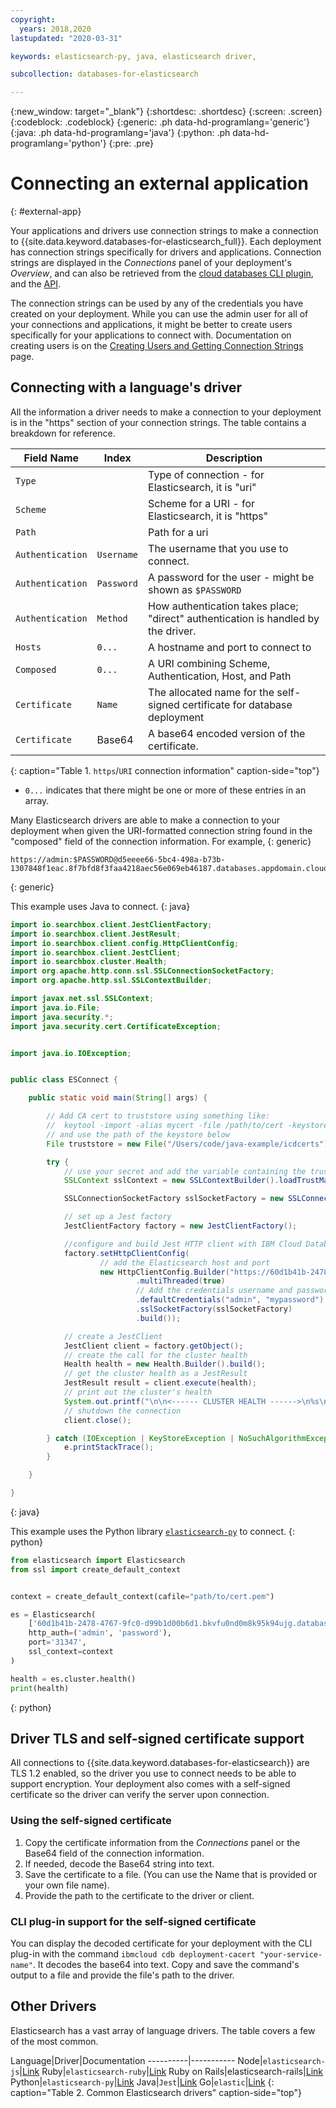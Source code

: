 ```yaml
---
copyright:
  years: 2018,2020
lastupdated: "2020-03-31"

keywords: elasticsearch-py, java, elasticsearch driver,

subcollection: databases-for-elasticsearch

---
```


{:new_window: target="_blank"}
{:shortdesc: .shortdesc}
{:screen: .screen}
{:codeblock: .codeblock}
{:generic: .ph data-hd-programlang='generic'}
{:java: .ph data-hd-programlang='java'}
{:python: .ph data-hd-programlang='python'}
{:pre: .pre}

# Connecting an external application
{: #external-app}

Your applications and drivers use connection strings to make a connection to {{site.data.keyword.databases-for-elasticsearch_full}}. Each deployment has connection strings specifically for drivers and applications. Connection strings are displayed in the _Connections_ panel of your deployment's _Overview_, and can also be retrieved from the [cloud databases CLI plugin](/docs/databases-cli-plugin?topic=databases-cli-plugin-cdb-reference#deployment-connections), and the [API](https://{DomainName}/apidocs/cloud-databases-api#discover-connection-information-for-a-deployment-f-e81026).

The connection strings can be used by any of the credentials you have created on your deployment. While you can use the admin user for all of your connections and applications, it might be better to create users specifically for your applications to connect with. Documentation on creating users is on the [Creating Users and Getting Connection Strings](/docs/databases-for-elasticsearch?topic=databases-for-elasticsearch-connection-strings) page.

## Connecting with a language's driver

All the information a driver needs to make a connection to your deployment is in the "https" section of your connection strings. The table contains a breakdown for reference.

Field Name|Index|Description
----------|-----|-----------
`Type`||Type of connection - for Elasticsearch, it is "uri"
`Scheme`||Scheme for a URI - for Elasticsearch, it is "https"
`Path`||Path for a uri
`Authentication`|`Username`|The username that you use to connect.
`Authentication`|`Password`|A password for the user - might be shown as `$PASSWORD`
`Authentication`|`Method`|How authentication takes place; "direct" authentication is handled by the driver.
`Hosts`|`0...`|A hostname and port to connect to
`Composed`|`0...`|A URI combining Scheme, Authentication, Host, and Path
`Certificate`|`Name`|The allocated name for the self-signed certificate for database deployment
`Certificate`|Base64|A base64 encoded version of the certificate.
{: caption="Table 1. `https`/`URI` connection information" caption-side="top"}

* `0...` indicates that there might be one or more of these entries in an array.



Many Elasticsearch drivers are able to make a connection to your deployment when given the URI-formatted connection string found in the "composed" field of the connection information. For example,
{: generic}
```
https://admin:$PASSWORD@d5eeee66-5bc4-498a-b73b-1307848f1eac.8f7bfd8f3faa4218aec56e069eb46187.databases.appdomain.cloud:31821
```
{: generic}


This example uses Java to connect.
{: java}
```java
import io.searchbox.client.JestClientFactory;
import io.searchbox.client.JestResult;
import io.searchbox.client.config.HttpClientConfig;
import io.searchbox.client.JestClient;
import io.searchbox.cluster.Health;
import org.apache.http.conn.ssl.SSLConnectionSocketFactory;
import org.apache.http.ssl.SSLContextBuilder;

import javax.net.ssl.SSLContext;
import java.io.File;
import java.security.*;
import java.security.cert.CertificateException;


import java.io.IOException;


public class ESConnect {

    public static void main(String[] args) {

        // Add CA cert to truststore using something like:
        //  keytool -import -alias mycert -file /path/to/cert -keystore ./mycert -storetype pkcs12 -storepass mysecret
        // and use the path of the keystore below
        File truststore = new File("/Users/code/java-example/icdcerts");

        try {
            // use your secret and add the variable containing the truststore that you created above with the secret as a CharArray
            SSLContext sslContext = new SSLContextBuilder().loadTrustMaterial(truststore, "mysecret".toCharArray()).build();

            SSLConnectionSocketFactory sslSocketFactory = new SSLConnectionSocketFactory(sslContext);

            // set up a Jest factory
            JestClientFactory factory = new JestClientFactory();

            //configure and build Jest HTTP client with IBM Cloud Databases for Elasticsearch connection strings
            factory.setHttpClientConfig(
                    // add the Elasticsearch host and port
                    new HttpClientConfig.Builder("https://60d1b41b-2478-4767-9fc0-d99b1d00b6d1.bkvfu0nd0m8k95k94ujg.databases.appdomain.cloud:31347")
                            .multiThreaded(true)
                            // Add the credentials username and password
                            .defaultCredentials("admin", "mypassword")
                            .sslSocketFactory(sslSocketFactory)
                            .build());

            // create a JestClient
            JestClient client = factory.getObject();
            // create the call for the cluster health
            Health health = new Health.Builder().build();
            // get the cluster health as a JestResult
            JestResult result = client.execute(health);
            // print out the cluster's health
            System.out.printf("\n\n<------ CLUSTER HEALTH ------>\n%s\n\n", result.getJsonObject());
            // shutdown the connection
            client.close();

        } catch (IOException | KeyStoreException | NoSuchAlgorithmException | KeyManagementException | CertificateException e) {
            e.printStackTrace();
        }

    }

}
```
{: java}



This example uses the Python library [`elasticsearch-py`](https://www.elastic.co/guide/en/elasticsearch/client/python-api/current/index.html) to connect.
{: python}
```python
from elasticsearch import Elasticsearch
from ssl import create_default_context


context = create_default_context(cafile="path/to/cert.pem")

es = Elasticsearch(
    ['60d1b41b-2478-4767-9fc0-d99b1d00b6d1.bkvfu0nd0m8k95k94ujg.databases.appdomain.cloud'],
    http_auth=('admin', 'password'),
    port='31347',
    ssl_context=context
)

health = es.cluster.health()
print(health)
```
{: python}


## Driver TLS and self-signed certificate support

All connections to {{site.data.keyword.databases-for-elasticsearch}} are TLS 1.2 enabled, so the driver you use to connect needs to be able to support encryption. Your deployment also comes with a self-signed certificate so the driver can verify the server upon connection. 

### Using the self-signed certificate

1. Copy the certificate information from the _Connections_ panel or the Base64 field of the connection information. 
2. If needed, decode the Base64 string into text. 
3. Save the certificate  to a file. (You can use the Name that is provided or your own file name).
4. Provide the path to the certificate to the driver or client.

### CLI plug-in support for the self-signed certificate

You can display the decoded certificate for your deployment with the CLI plug-in with the command `ibmcloud cdb deployment-cacert "your-service-name"`. It decodes the base64 into text. Copy and save the command's output to a file and provide the file's path to the driver.

## Other Drivers

Elasticsearch has a vast array of language drivers. The table covers a few of the most common.

Language|Driver|Documentation
----------|-----------
Node|`elasticsearch-js`|[Link](https://github.com/elastic/elasticsearch-js)
Ruby|`elasticsearch-ruby`|[Link](https://github.com/elastic/elasticsearch-ruby)
Ruby on Rails|elasticsearch-rails|[Link](https://github.com/elastic/elasticsearch-rails)
Python|`elasticsearch-py`|[Link](https://www.elastic.co/guide/en/elasticsearch/client/python-api/current/index.html)
Java|`Jest`|[Link](https://github.com/searchbox-io/Jest/tree/master/jest)
Go|`elastic`|[Link](https://olivere.github.io/elastic/)
{: caption="Table 2. Common Elasticsearch drivers" caption-side="top"}






 
